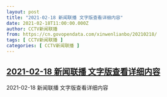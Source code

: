 ```yaml
---
layout: post
title: "2021-02-18 新闻联播 文字版查看详细内容"
date: 2021-02-18T11:00:00.000Z
author: CCTV新闻联播
from: https://cn.govopendata.com/xinwenlianbo/20210218/
tags: [ CCTV新闻联播 ]
categories: [ CCTV新闻联播 ]
---
```

<!--1613646000000-->
[2021-02-18 新闻联播 文字版查看详细内容](https://cn.govopendata.com/xinwenlianbo/20210218/)
------

<div>
2021-02-18 新闻联播 文字版查看详细内容
</div>
